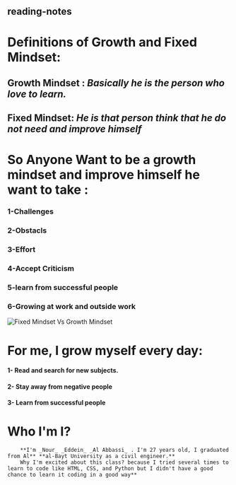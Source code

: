 ## reading-notes
# Definitions of Growth and Fixed Mindset:

## **Growth Mindset** : *Basically he is the person who love to learn.*
## **Fixed Mindset**: *He is that person think that he do not need and improve himself*


# So Anyone Want to be a growth mindset and improve himself he want to take :
###        1-Challenges 
###        2-Obstacls
###        3-Effort
###        4-Accept Criticism
###        5-learn from successful people 
###        6-Growing at work and outside work 
        
![Fixed Mindset Vs Growth Mindset](https://3kllhk1ibq34qk6sp3bhtox1-wpengine.netdna-ssl.com/wp-content/uploads/NewGrowthMindset2.png)

# For me, I grow myself every day:
####     1-	Read and search for new subjects.
####     2-	Stay away from negative people 
####     3-	Learn from successful people 

# Who I'm I?
        **I'm _Nour_ _Eddein_ _Al Abbassi_ . I'm 27 years old, I graduated from Al** **al-Bayt University as a civil engineer.**
        Why I'm excited about this class? because I tried several times to learn to code like HTML, CSS, and Python but I didn't have a good chance to learn it coding in a good way**